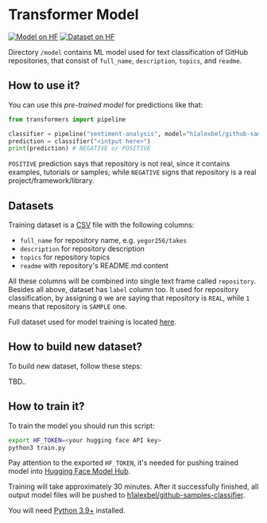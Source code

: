# Transformer Model

[![Model on HF](https://huggingface.co/datasets/huggingface/badges/resolve/main/model-on-hf-sm.svg)](https://huggingface.co/h1alexbel/github-samples-classifier)
[![Dataset on HF](https://huggingface.co/datasets/huggingface/badges/resolve/main/dataset-on-hf-sm.svg)](https://huggingface.co/datasets/h1alexbel/github-samples)

Directory `/model` contains ML model used for text classification
of GitHub repositories, that consist of `full_name`, `description`, `topics`,
and `readme`.

## How to use it?

You can use this _pre-trained model_ for predictions like that:

```python
from transformers import pipeline

classifier = pipeline("sentiment-analysis", model="h1alexbel/github-samples-classifier")
prediction = classifier("<intput here>")
print(prediction) # NEGATIVE or POSITIVE
```

`POSITIVE` prediction says that repository is not real, since it contains
examples, tutorials or samples; while `NEGATIVE` signs that repository
is a real project/framework/library.

## Datasets

Training dataset is a [CSV] file with the following columns:

* `full_name` for repository name, e.g. `yegor256/takes`
* `description` for repository description
* `topics` for repository topics
* `readme` with repository's README.md content

All these columns will be combined into single text frame called `repository`.
Besides all above, dataset has `label` column too.
It used for repository classification, by assigning `0` we are saying that repository
is `REAL`, while `1` means that repository is `SAMPLE` one.

Full dataset used for model training is located [here](https://huggingface.co/datasets/h1alexbel/github-samples).

## How to build new dataset?

To build new dataset, follow these steps:

TBD..

## How to train it?

To train the model you should run this script:

```bash
export HF_TOKEN=<your hugging face API key>
python3 train.py
```

Pay attention to the exported `HF_TOKEN`, it's needed for pushing trained model into
[Hugging Face Model Hub](https://huggingface.co/docs/diffusers/en/using-diffusers/push_to_hub).

Training will take approximately 30 minutes. After it successfully finished,
all output model files will be pushed to [h1alexbel/github-samples-classifier](https://huggingface.co/h1alexbel/github-samples-classifier).

You will need [Python 3.9+] installed.

[CSV]: https://en.wikipedia.org/wiki/Comma-separated_values
[Python 3.9+]: https://www.python.org/downloads/release/python-390
